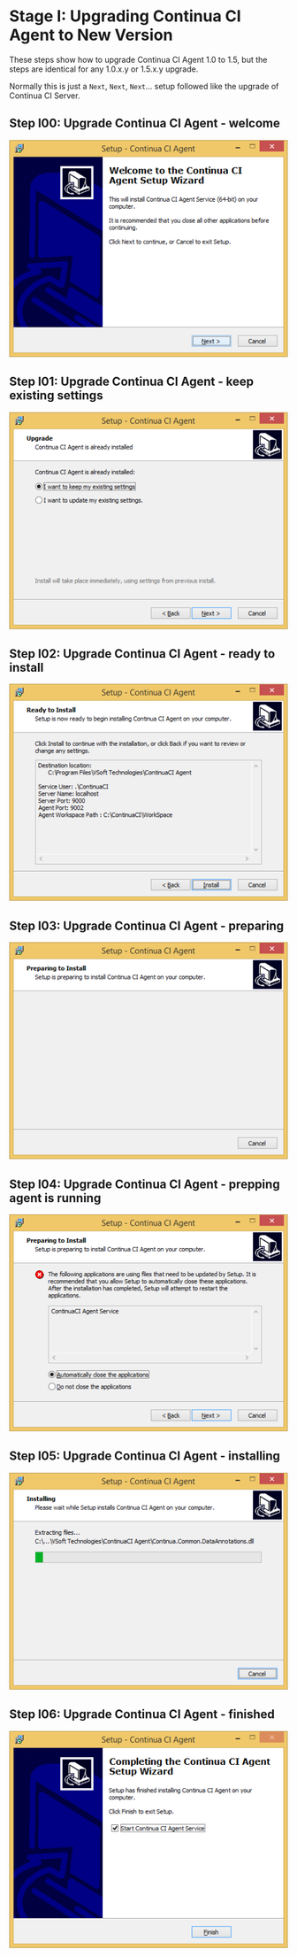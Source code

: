 # Stage I: Upgrading Continua CI Agent to New Version

These steps show how to upgrade Continua CI Agent 1.0 to 1.5, but the steps are identical for any 1.0.x.y or 1.5.x.y upgrade.

Normally this is just a `Next`, `Next`, `Next`... setup followed like the upgrade of Continua CI Server.

## Step I00: Upgrade Continua CI Agent - welcome
![I00-Upgrade-Continua-CI-Agent-to-1.5-welcome.png](Stage-I-Continua-CI-Upgrading-Agent-to-New-Version/I00-Upgrade-Continua-CI-Agent-to-1.5-welcome.png)

## Step I01: Upgrade Continua CI Agent - keep existing settings
![I01-Upgrade-Continua-CI-Agent-to-1.5-keep-existing-settings.png](Stage-I-Continua-CI-Upgrading-Agent-to-New-Version/I01-Upgrade-Continua-CI-Agent-to-1.5-keep-existing-settings.png)

## Step I02: Upgrade Continua CI Agent - ready to install
![I02-Upgrade-Continua-CI-Agent-to-1.5-ready-to-install.png](Stage-I-Continua-CI-Upgrading-Agent-to-New-Version/I02-Upgrade-Continua-CI-Agent-to-1.5-ready-to-install.png)

## Step I03: Upgrade Continua CI Agent - preparing
![I03-Upgrade-Continua-CI-Agent-to-1.5-preparing.png](Stage-I-Continua-CI-Upgrading-Agent-to-New-Version/I03-Upgrade-Continua-CI-Agent-to-1.5-preparing.png)

## Step I04: Upgrade Continua CI Agent - prepping agent is running
![I04-Upgrade-Continua-CI-Agent-to-1.5-prepping-agent-is-running.png](Stage-I-Continua-CI-Upgrading-Agent-to-New-Version/I04-Upgrade-Continua-CI-Agent-to-1.5-prepping-agent-is-running.png)

## Step I05: Upgrade Continua CI Agent - installing
![I05-Upgrade-Continua-CI-Agent-to-1.5-installing.png](Stage-I-Continua-CI-Upgrading-Agent-to-New-Version/I05-Upgrade-Continua-CI-Agent-to-1.5-installing.png)

## Step I06: Upgrade Continua CI Agent - finished
![I06-Upgrade-Continua-CI-Agent-to-1.5-finished.png](Stage-I-Continua-CI-Upgrading-Agent-to-New-Version/I06-Upgrade-Continua-CI-Agent-to-1.5-finished.png)
